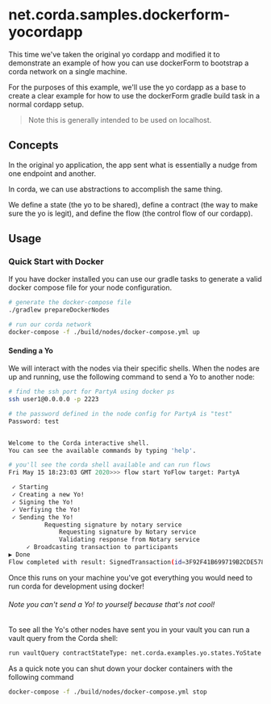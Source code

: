 # net.corda.samples.dockerform-yocordapp

This time we've taken the original yo cordapp and modified it to demonstrate an example of how you can use dockerForm to bootstrap a corda network on a single machine.

For the purposes of this example, we'll use the yo cordapp as a base to create a clear example for how to use the dockerForm gradle build task in a normal cordapp setup.

> Note this is generally intended to be used on localhost.


## Concepts

In the original yo application, the app sent what is essentially a nudge from one endpoint and another.

In corda, we can use abstractions to accomplish the same thing.


We define a state (the yo to be shared), define a contract (the way to make sure the yo is legit), and define the flow (the control flow of our cordapp).


## Usage

### Quick Start with Docker

If you have docker installed you can use our gradle tasks to generate a valid docker compose file for your node configuration.

```bash
# generate the docker-compose file
./gradlew prepareDockerNodes

# run our corda network
docker-compose -f ./build/nodes/docker-compose.yml up
```

#### Sending a Yo

We will interact with the nodes via their specific shells. When the nodes are up and running, use the following command to send a Yo to another node:

```sh
# find the ssh port for PartyA using docker ps
ssh user1@0.0.0.0 -p 2223

# the password defined in the node config for PartyA is "test"
Password: test


Welcome to the Corda interactive shell.
You can see the available commands by typing 'help'.

# you'll see the corda shell available and can run flows
Fri May 15 18:23:03 GMT 2020>>> flow start YoFlow target: PartyA

 ✓ Starting
 ✓ Creating a new Yo!
 ✓ Signing the Yo!
 ✓ Verfiying the Yo!
 ✓ Sending the Yo!
          Requesting signature by notary service
              Requesting signature by Notary service
              Validating response from Notary service
     ✓ Broadcasting transaction to participants
▶︎ Done
Flow completed with result: SignedTransaction(id=3F92F41B699719B2CDE578959BB09F50D3D4F5D51A496DEAB67E438B2614F48C)
```

Once this runs on your machine you've got everything you would need to run corda for development using docker!

###### Note you can't send a Yo! to yourself because that's not cool!

To see all the Yo's other nodes have sent you in your vault you can run a vault query from the Corda shell:

```bash
run vaultQuery contractStateType: net.corda.examples.yo.states.YoState
```

As a quick note you can shut down your docker containers with the following command

```bash
docker-compose -f ./build/nodes/docker-compose.yml stop
```
